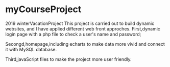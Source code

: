 # myCourseProject
2019 winterVacationProject
This project is carried out to build dynamic websites, and I have applied different web front approches.
First,dynamic login page with a php file to check a user's name and password;


Secongd,homepage,including echarts to make data more vivid and connect it with MySQL database.


Third,javaScript files to make the project more user friendly.
